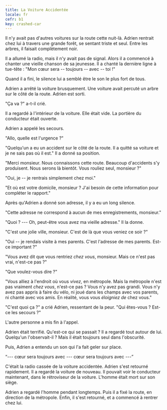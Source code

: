 ```yaml
---
title: La Voiture Accidentée
locale: fr
cefr: b1
key: crashed-car
---
```


Il n'y avait pas d'autres voitures sur la route cette nuit-là. Adrien rentrait chez lui à travers une grande forêt, se sentant triste et seul. Entre les arbres, il faisait complètement noir.

Il a allumé la radio, mais il n'y avait pas de signal. Alors il a commencé à chanter une vieille chanson de sa jeunesse. Il a chanté la dernière ligne à tue-tête : "Mon cœur sera -- toujours -- avec -- toi !"

Quand il a fini, le silence lui a semblé être le son le plus fort de tous.

Adrien a arrêté la voiture brusquement. Une voiture avait percuté un arbre sur le côté de la route. Adrien est sorti.

"Ça va ?" a-t-il crié.

Il a regardé à l'intérieur de la voiture. Elle était vide. La portière du conducteur était ouverte.

Adrien a appelé les secours.

"Allo, quelle est l'urgence ?"

"Quelqu'un a eu un accident sur le côté de la route. Il a quitté sa voiture et je ne sais pas où il est." Il a donné sa position.

"Merci monsieur. Nous connaissons cette route. Beaucoup d'accidents s'y produisent. Nous serons là bientôt. Vous rouliez seul, monsieur ?"

"Oui, je -- je rentrais simplement chez moi."

"Et où est votre domicile, monsieur ? J'ai besoin de cette information pour compléter le rapport."

Après qu'Adrien a donné son adresse, il y a eu un long silence.

"Cette adresse ne correspond à aucun de mes enregistrements, monsieur."

"Quoi ? --- Oh, peut-être vous avez ma vieille adresse." Il la donne.

"C'est une jolie ville, monsieur. C'est de là que vous veniez ce soir ?"

"Oui -- je rendais visite à mes parents. C'est l'adresse de mes parents. Est-ce important ?"

"Vous avez dit que vous rentriez *chez vous*, monsieur. Mais ce n'est pas vrai, n'est-ce pas ?"

"Que voulez-vous dire ?"

"Vous alliez à l'endroit où vous *vivez*, en métropole. Mais la métropole n'est pas vraiment *chez vous*, n'est-ce pas ? Vous n'y avez pas grandi. Vous n'y avez pas appris à faire du vélo, ni joué dans les champs avec vos parents, ni chanté avec vos amis. En réalité, vous vous *éloigniez de* chez vous."

"C'est quoi ça ?" a crié Adrien, ressentant de la peur. "Qui êtes-vous ? Est-ce les secours ?"

L'autre personne a mis fin à l'appel.

Adrien était terrifié. Qu'est-ce qui se passait ? Il a regardé tout autour de lui. Quelqu'un l'observait-il ? Mais il était toujours seul dans l'obscurité.

Puis, Adrien a entendu un son qui l'a fait geler sur place.

“--- cœur sera toujours avec --- cœur sera toujours avec ---”

C'était la radio cassée de la voiture accidentée. Adrien s'est retourné rapidement. Il a regardé la voiture de nouveau. Il pouvait voir le conducteur maintenant, dans le rétroviseur de la voiture. L'homme était mort sur son siège.

Adrien a regardé l'homme pendant longtemps. Puis il a fixé la route, en direction de la métropole. Enfin, il s'est retourné, et a commencé à rentrer chez lui.